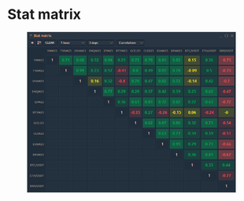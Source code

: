 # Stat matrix

<figure><img src="../.gitbook/assets/Stat matrix.png" alt=""><figcaption></figcaption></figure>
